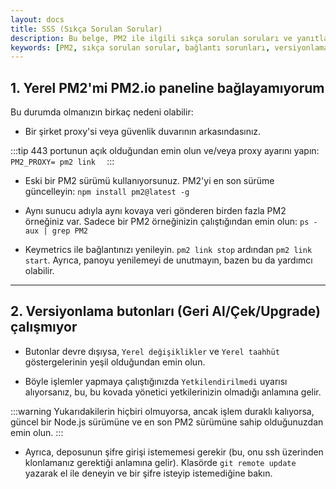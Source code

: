 ```yaml
---
layout: docs
title: SSS (Sıkça Sorulan Sorular)
description: Bu belge, PM2 ile ilgili sıkça sorulan soruları ve yanıtlarını içermektedir. Özellikle PM2'nin paneline bağlanma sorunları ve versiyonlama butonlarıyla ilgili sık karşılaşılan durumları ele almaktadır.
keywords: [PM2, sıkça sorulan sorular, bağlantı sorunları, versiyonlama, Node.js, yönetici yetkileri]
---
```


## 1. Yerel PM2'mi PM2.io paneline bağlayamıyorum

Bu durumda olmanızın birkaç nedeni olabilir:

- Bir şirket proxy'si veya güvenlik duvarının arkasındasınız.

:::tip
443 portunun açık olduğundan emin olun ve/veya proxy ayarını yapın:
`PM2_PROXY= pm2 link  `
:::

- Eski bir PM2 sürümü kullanıyorsunuz. PM2'yi en son sürüme güncelleyin: `npm install pm2@latest -g`

- Aynı sunucu adıyla aynı kovaya veri gönderen birden fazla PM2 örneğiniz var. Sadece bir PM2 örneğinizin çalıştığından emin olun:
`ps -aux | grep PM2`

- Keymetrics ile bağlantınızı yenileyin. `pm2 link stop` ardından `pm2 link start`. Ayrıca, panoyu yenilemeyi de unutmayın, bazen bu da yardımcı olabilir.

---

## 2. Versiyonlama butonları (Geri Al/Çek/Upgrade) çalışmıyor

- Butonlar devre dışıysa, `Yerel değişiklikler` ve `Yerel taahhüt` göstergelerinin yeşil olduğundan emin olun.

- Böyle işlemler yapmaya çalıştığınızda `Yetkilendirilmedi` uyarısı alıyorsanız, bu, bu kovada yönetici yetkilerinizin olmadığı anlamına gelir.

:::warning
Yukarıdakilerin hiçbiri olmuyorsa, ancak işlem duraklı kalıyorsa, güncel bir Node.js sürümüne ve en son PM2 sürümüne sahip olduğunuzdan emin olun.
:::

- Ayrıca, deposunun şifre girişi istememesi gerekir (bu, onu ssh üzerinden klonlamanız gerektiği anlamına gelir). Klasörde `git remote update` yazarak el ile deneyin ve bir şifre isteyip istemediğine bakın.